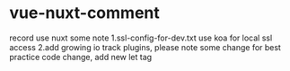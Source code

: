 # vue-nuxt-comment
record use nuxt some note
1.ssl-config-for-dev.txt use koa for local ssl access
2.add growing io track plugins, please note some change for best practice code change, add new let tag 

